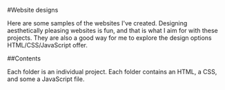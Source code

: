 #Website designs

Here are some samples of the websites I've created. Designing aesthetically pleasing websites is fun, and that is what I aim for with these projects. They are also a good way for me to explore the design options HTML/CSS/JavaScript offer. 

##Contents

Each folder is an individual project. Each folder contains an HTML, a CSS, and some a JavaScript file. 